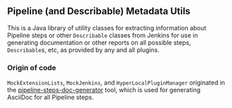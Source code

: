 ## Pipeline (and Describable) Metadata Utils

This is a Java library of utility classes for extracting information about 
Pipeline steps or other `Describable` classes from Jenkins for use in 
generating documentation or other reports on all possible steps, 
`Describable`s, etc, as provided by any and all plugins.

### Origin of code

`MockExtensionLists`, `MockJenkins`, and `HyperLocalPluginManager` originated
in the [pipeline-steps-doc-generator](https://github.com/jenkins-infra/pipeline-steps-doc-generator)
tool, which is used for generating AsciiDoc for all Pipeline steps.
